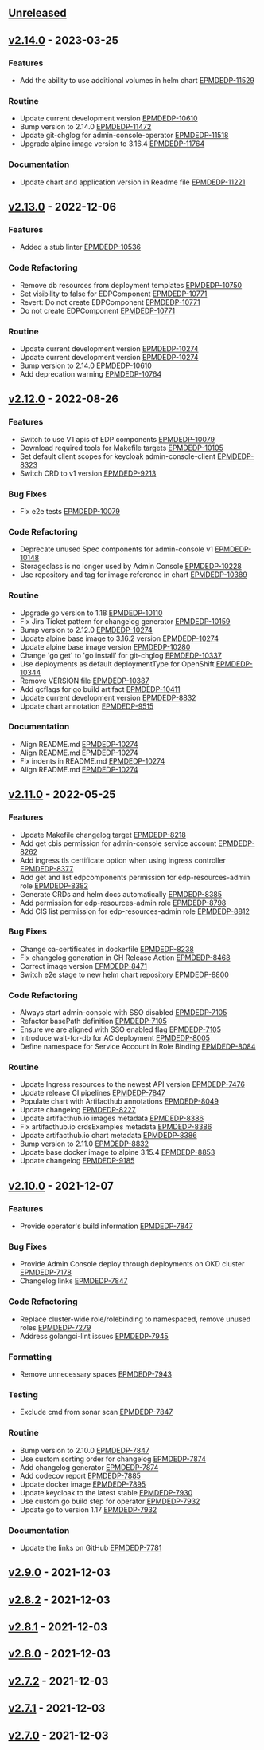 <a name="unreleased"></a>
## [Unreleased]


<a name="v2.14.0"></a>
## [v2.14.0] - 2023-03-25
### Features

- Add the ability to use additional volumes in helm chart [EPMDEDP-11529](https://jiraeu.epam.com/browse/EPMDEDP-11529)

### Routine

- Update current development version [EPMDEDP-10610](https://jiraeu.epam.com/browse/EPMDEDP-10610)
- Bump version to 2.14.0 [EPMDEDP-11472](https://jiraeu.epam.com/browse/EPMDEDP-11472)
- Update git-chglog for admin-console-operator [EPMDEDP-11518](https://jiraeu.epam.com/browse/EPMDEDP-11518)
- Upgrade alpine image version to 3.16.4 [EPMDEDP-11764](https://jiraeu.epam.com/browse/EPMDEDP-11764)

### Documentation

- Update chart and application version in Readme file [EPMDEDP-11221](https://jiraeu.epam.com/browse/EPMDEDP-11221)


<a name="v2.13.0"></a>
## [v2.13.0] - 2022-12-06
### Features

- Added a stub linter [EPMDEDP-10536](https://jiraeu.epam.com/browse/EPMDEDP-10536)

### Code Refactoring

- Remove db resources from deployment templates [EPMDEDP-10750](https://jiraeu.epam.com/browse/EPMDEDP-10750)
- Set visibility to false for EDPComponent [EPMDEDP-10771](https://jiraeu.epam.com/browse/EPMDEDP-10771)
- Revert: Do not create EDPComponent [EPMDEDP-10771](https://jiraeu.epam.com/browse/EPMDEDP-10771)
- Do not create EDPComponent [EPMDEDP-10771](https://jiraeu.epam.com/browse/EPMDEDP-10771)

### Routine

- Update current development version [EPMDEDP-10274](https://jiraeu.epam.com/browse/EPMDEDP-10274)
- Update current development version [EPMDEDP-10274](https://jiraeu.epam.com/browse/EPMDEDP-10274)
- Bump version to 2.14.0 [EPMDEDP-10610](https://jiraeu.epam.com/browse/EPMDEDP-10610)
- Add deprecation warning [EPMDEDP-10764](https://jiraeu.epam.com/browse/EPMDEDP-10764)


<a name="v2.12.0"></a>
## [v2.12.0] - 2022-08-26
### Features

- Switch to use V1 apis of EDP components [EPMDEDP-10079](https://jiraeu.epam.com/browse/EPMDEDP-10079)
- Download required tools for Makefile targets [EPMDEDP-10105](https://jiraeu.epam.com/browse/EPMDEDP-10105)
- Set default client scopes for keycloak admin-console-client [EPMDEDP-8323](https://jiraeu.epam.com/browse/EPMDEDP-8323)
- Switch CRD to v1 version [EPMDEDP-9213](https://jiraeu.epam.com/browse/EPMDEDP-9213)

### Bug Fixes

- Fix e2e tests [EPMDEDP-10079](https://jiraeu.epam.com/browse/EPMDEDP-10079)

### Code Refactoring

- Deprecate unused Spec components for admin-console v1 [EPMDEDP-10148](https://jiraeu.epam.com/browse/EPMDEDP-10148)
- Storageclass is no longer used by Admin Console [EPMDEDP-10228](https://jiraeu.epam.com/browse/EPMDEDP-10228)
- Use repository and tag for image reference in chart [EPMDEDP-10389](https://jiraeu.epam.com/browse/EPMDEDP-10389)

### Routine

- Upgrade go version to 1.18 [EPMDEDP-10110](https://jiraeu.epam.com/browse/EPMDEDP-10110)
- Fix Jira Ticket pattern for changelog generator [EPMDEDP-10159](https://jiraeu.epam.com/browse/EPMDEDP-10159)
- Bump version to 2.12.0 [EPMDEDP-10274](https://jiraeu.epam.com/browse/EPMDEDP-10274)
- Update alpine base image to 3.16.2 version [EPMDEDP-10274](https://jiraeu.epam.com/browse/EPMDEDP-10274)
- Update alpine base image version [EPMDEDP-10280](https://jiraeu.epam.com/browse/EPMDEDP-10280)
- Change 'go get' to 'go install' for git-chglog [EPMDEDP-10337](https://jiraeu.epam.com/browse/EPMDEDP-10337)
- Use deployments as default deploymentType for OpenShift [EPMDEDP-10344](https://jiraeu.epam.com/browse/EPMDEDP-10344)
- Remove VERSION file [EPMDEDP-10387](https://jiraeu.epam.com/browse/EPMDEDP-10387)
- Add gcflags for go build artifact [EPMDEDP-10411](https://jiraeu.epam.com/browse/EPMDEDP-10411)
- Update current development version [EPMDEDP-8832](https://jiraeu.epam.com/browse/EPMDEDP-8832)
- Update chart annotation [EPMDEDP-9515](https://jiraeu.epam.com/browse/EPMDEDP-9515)

### Documentation

- Align README.md [EPMDEDP-10274](https://jiraeu.epam.com/browse/EPMDEDP-10274)
- Align README.md [EPMDEDP-10274](https://jiraeu.epam.com/browse/EPMDEDP-10274)
- Fix indents in README.md [EPMDEDP-10274](https://jiraeu.epam.com/browse/EPMDEDP-10274)
- Align README.md [EPMDEDP-10274](https://jiraeu.epam.com/browse/EPMDEDP-10274)


<a name="v2.11.0"></a>
## [v2.11.0] - 2022-05-25
### Features

- Update Makefile changelog target [EPMDEDP-8218](https://jiraeu.epam.com/browse/EPMDEDP-8218)
- Add get cbis permission for admin-console service account [EPMDEDP-8262](https://jiraeu.epam.com/browse/EPMDEDP-8262)
- Add ingress tls certificate option when using ingress controller [EPMDEDP-8377](https://jiraeu.epam.com/browse/EPMDEDP-8377)
- Add get and list edpcomponents permission for edp-resources-admin role [EPMDEDP-8382](https://jiraeu.epam.com/browse/EPMDEDP-8382)
- Generate CRDs and helm docs automatically [EPMDEDP-8385](https://jiraeu.epam.com/browse/EPMDEDP-8385)
- Add permission for edp-resources-admin role [EPMDEDP-8798](https://jiraeu.epam.com/browse/EPMDEDP-8798)
- Add CIS list permission for edp-resources-admin role [EPMDEDP-8812](https://jiraeu.epam.com/browse/EPMDEDP-8812)

### Bug Fixes

- Change ca-certificates in dockerfile [EPMDEDP-8238](https://jiraeu.epam.com/browse/EPMDEDP-8238)
- Fix changelog generation in GH Release Action [EPMDEDP-8468](https://jiraeu.epam.com/browse/EPMDEDP-8468)
- Correct image version [EPMDEDP-8471](https://jiraeu.epam.com/browse/EPMDEDP-8471)
- Switch e2e stage to new helm chart repository [EPMDEDP-8800](https://jiraeu.epam.com/browse/EPMDEDP-8800)

### Code Refactoring

- Always start admin-console with SSO disabled [EPMDEDP-7105](https://jiraeu.epam.com/browse/EPMDEDP-7105)
- Refactor basePath definition [EPMDEDP-7105](https://jiraeu.epam.com/browse/EPMDEDP-7105)
- Ensure we are aligned with SSO enabled flag [EPMDEDP-7105](https://jiraeu.epam.com/browse/EPMDEDP-7105)
- Introduce wait-for-db for AC deployment [EPMDEDP-8005](https://jiraeu.epam.com/browse/EPMDEDP-8005)
- Define namespace for Service Account in Role Binding [EPMDEDP-8084](https://jiraeu.epam.com/browse/EPMDEDP-8084)

### Routine

- Update Ingress resources to the newest API version [EPMDEDP-7476](https://jiraeu.epam.com/browse/EPMDEDP-7476)
- Update release CI pipelines [EPMDEDP-7847](https://jiraeu.epam.com/browse/EPMDEDP-7847)
- Populate chart with Artifacthub annotations [EPMDEDP-8049](https://jiraeu.epam.com/browse/EPMDEDP-8049)
- Update changelog [EPMDEDP-8227](https://jiraeu.epam.com/browse/EPMDEDP-8227)
- Update artifacthub.io images metadata [EPMDEDP-8386](https://jiraeu.epam.com/browse/EPMDEDP-8386)
- Fix artifacthub.io crdsExamples metadata [EPMDEDP-8386](https://jiraeu.epam.com/browse/EPMDEDP-8386)
- Update artifacthub.io chart metadata [EPMDEDP-8386](https://jiraeu.epam.com/browse/EPMDEDP-8386)
- Bump version to 2.11.0 [EPMDEDP-8832](https://jiraeu.epam.com/browse/EPMDEDP-8832)
- Update base docker image to alpine 3.15.4 [EPMDEDP-8853](https://jiraeu.epam.com/browse/EPMDEDP-8853)
- Update changelog [EPMDEDP-9185](https://jiraeu.epam.com/browse/EPMDEDP-9185)


<a name="v2.10.0"></a>
## [v2.10.0] - 2021-12-07
### Features

- Provide operator's build information [EPMDEDP-7847](https://jiraeu.epam.com/browse/EPMDEDP-7847)

### Bug Fixes

- Provide Admin Console deploy through deployments on OKD cluster [EPMDEDP-7178](https://jiraeu.epam.com/browse/EPMDEDP-7178)
- Changelog links [EPMDEDP-7847](https://jiraeu.epam.com/browse/EPMDEDP-7847)

### Code Refactoring

- Replace cluster-wide role/rolebinding to namespaced, remove unused roles [EPMDEDP-7279](https://jiraeu.epam.com/browse/EPMDEDP-7279)
- Address golangci-lint issues [EPMDEDP-7945](https://jiraeu.epam.com/browse/EPMDEDP-7945)

### Formatting

- Remove unnecessary spaces [EPMDEDP-7943](https://jiraeu.epam.com/browse/EPMDEDP-7943)

### Testing

- Exclude cmd from sonar scan [EPMDEDP-7847](https://jiraeu.epam.com/browse/EPMDEDP-7847)

### Routine

- Bump version to 2.10.0 [EPMDEDP-7847](https://jiraeu.epam.com/browse/EPMDEDP-7847)
- Use custom sorting order for changelog [EPMDEDP-7874](https://jiraeu.epam.com/browse/EPMDEDP-7874)
- Add changelog generator [EPMDEDP-7874](https://jiraeu.epam.com/browse/EPMDEDP-7874)
- Add codecov report [EPMDEDP-7885](https://jiraeu.epam.com/browse/EPMDEDP-7885)
- Update docker image [EPMDEDP-7895](https://jiraeu.epam.com/browse/EPMDEDP-7895)
- Update keycloak to the latest stable [EPMDEDP-7930](https://jiraeu.epam.com/browse/EPMDEDP-7930)
- Use custom go build step for operator [EPMDEDP-7932](https://jiraeu.epam.com/browse/EPMDEDP-7932)
- Update go to version 1.17 [EPMDEDP-7932](https://jiraeu.epam.com/browse/EPMDEDP-7932)

### Documentation

- Update the links on GitHub [EPMDEDP-7781](https://jiraeu.epam.com/browse/EPMDEDP-7781)


<a name="v2.9.0"></a>
## [v2.9.0] - 2021-12-03

<a name="v2.8.2"></a>
## [v2.8.2] - 2021-12-03

<a name="v2.8.1"></a>
## [v2.8.1] - 2021-12-03

<a name="v2.8.0"></a>
## [v2.8.0] - 2021-12-03

<a name="v2.7.2"></a>
## [v2.7.2] - 2021-12-03

<a name="v2.7.1"></a>
## [v2.7.1] - 2021-12-03

<a name="v2.7.0"></a>
## [v2.7.0] - 2021-12-03

[Unreleased]: https://github.com/epam/edp-admin-console-operator/compare/v2.14.0...HEAD
[v2.14.0]: https://github.com/epam/edp-admin-console-operator/compare/v2.13.0...v2.14.0
[v2.13.0]: https://github.com/epam/edp-admin-console-operator/compare/v2.12.0...v2.13.0
[v2.12.0]: https://github.com/epam/edp-admin-console-operator/compare/v2.11.0...v2.12.0
[v2.11.0]: https://github.com/epam/edp-admin-console-operator/compare/v2.10.0...v2.11.0
[v2.10.0]: https://github.com/epam/edp-admin-console-operator/compare/v2.9.0...v2.10.0
[v2.9.0]: https://github.com/epam/edp-admin-console-operator/compare/v2.8.2...v2.9.0
[v2.8.2]: https://github.com/epam/edp-admin-console-operator/compare/v2.8.1...v2.8.2
[v2.8.1]: https://github.com/epam/edp-admin-console-operator/compare/v2.8.0...v2.8.1
[v2.8.0]: https://github.com/epam/edp-admin-console-operator/compare/v2.7.2...v2.8.0
[v2.7.2]: https://github.com/epam/edp-admin-console-operator/compare/v2.7.1...v2.7.2
[v2.7.1]: https://github.com/epam/edp-admin-console-operator/compare/v2.7.0...v2.7.1
[v2.7.0]: https://github.com/epam/edp-admin-console-operator/compare/v2.3.0-78...v2.7.0
